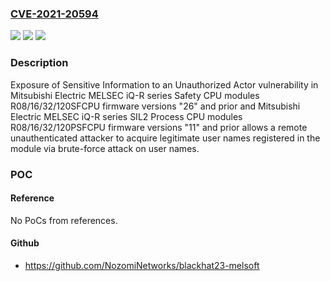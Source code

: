 ### [CVE-2021-20594](https://cve.mitre.org/cgi-bin/cvename.cgi?name=CVE-2021-20594)
![](https://img.shields.io/static/v1?label=Product&message=Mitsubishi%20Electric%20MELSEC%20iQ-R%20series%20Safety%20CPU%20modules%20R08%2F16%2F32%2F120SFCPU%3B%20Mitsubishi%20Electric%20MELSEC%20iQ-R%20series%20SIL2%20Process%20CPU%20modules%20R08%2F16%2F32%2F120PSFCPU&color=blue)
![](https://img.shields.io/static/v1?label=Version&message=%3D%20Mitsubishi%20Electric%20MELSEC%20iQ-R%20series%20Safety%20CPU%20modules%20R08%2F16%2F32%2F120SFCPU%20firmware%20versions%20%2226%22%20and%20prior%20&color=brighgreen)
![](https://img.shields.io/static/v1?label=Vulnerability&message=Exposure%20of%20Sensitive%20Information%20to%20an%20Unauthorized%20Actor&color=brighgreen)

### Description

Exposure of Sensitive Information to an Unauthorized Actor vulnerability in Mitsubishi Electric MELSEC iQ-R series Safety CPU modules R08/16/32/120SFCPU firmware versions "26" and prior and Mitsubishi Electric MELSEC iQ-R series SIL2 Process CPU modules R08/16/32/120PSFCPU firmware versions "11" and prior allows a remote unauthenticated attacker to acquire legitimate user names registered in the module via brute-force attack on user names.

### POC

#### Reference
No PoCs from references.

#### Github
- https://github.com/NozomiNetworks/blackhat23-melsoft

